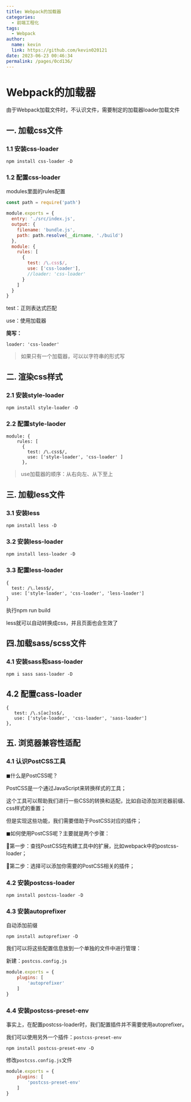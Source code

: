 ```yaml
---
title: Webpack的加载器
categories: 
  - 前端工程化
tags: 
  - Webpack
author: 
  name: kevin
  link: https://github.com/kevin020121
date: 2023-06-23 00:46:34
permalink: /pages/0cd136/
---
```


# Webpack的加载器

由于Webpack加载文件时，不认识文件，需要制定的加载器loader加载文件

## 一. 加载css文件

### 1.1 安装css-loader

```
npm install css-loader -D
```

### 1.2 配置css-loader

modules里面的rules配置

```js
const path = require('path')

module.exports = {
  entry: './src/index.js',
  output: {
    filename: 'bundle.js',
    path: path.resolve(__dirname, './build')
  },
  module: {
    rules: [
      {
        test: /\.css$/,
        use: ['css-loader'],
        //loader: 'css-loader'
      }
    ]
  }
}
```

test：正则表达式匹配

use：使用加载器

**简写：**

```
loader: 'css-loader'
```

> 如果只有一个加载器，可以以字符串的形式写



## 二. 渲染css样式

### 2.1 安装style-loader

```node
npm install style-loader -D
```

### 2.2 配置style-laoder

```
module: {
    rules: [
      {
        test: /\.css$/,
        use: ['style-loader', 'css-loader' ]
      },
```

> use加载器的顺序：从右向左、从下至上



## 三. 加载less文件

### 3.1 安装less

```node
npm install less -D
```

### 3.2 安装less-loader

```
npm install less-loader -D
```

### 3.3 配置less-loader

```
{
  test: /\.less$/,
  use: ['style-loader', 'css-loader', 'less-loader']
}
```

执行npm run build

less就可以自动转换成css，并且页面也会生效了



## 四.加载sass/scss文件

### 4.1 安装sass和sass-loader

```node
npm i sass sass-loader -D
```

## 4.2 配置cass-loader

```node
{
   test: /\.s[ac]ss$/,
   use: ['style-loader', 'css-loader', 'sass-loader']
},
```



## 五. 浏览器兼容性适配

### 4.1 认识PostCSS工具

◼什么是PostCSS呢？

PostCSS是一个通过JavaScript来转换样式的工具；

这个工具可以帮助我们进行一些CSS的转换和适配，比如自动添加浏览器前缀、css样式的重置；

但是实现这些功能，我们需要借助于PostCSS对应的插件；

◼如何使用PostCSS呢？主要就是两个步骤：

第一步：查找PostCSS在构建工具中的扩展，比如webpack中的postcss-loader；

第二步：选择可以添加你需要的PostCSS相关的插件；

### 4.2 安装postcss-loader

```npm
npm install postcss-loader -D
```

### 4.3 安装autoprefixer

自动添加前缀

```node
npm install autoprefixer -D
```

我们可以将这些配置信息放到一个单独的文件中进行管理：

新建：`postcss.config.js`

```js
module.exports = {
    plugins: [
        'autoprefixer'
    ]
}
```

### 4.4 安装postcss-preset-env

事实上，在配置postcss-loader时，我们配置插件并不需要使用autoprefixer。

我们可以使用另外一个插件：`postcss-preset-env`

```node
npm install postcss-preset-env -D
```

修改`postcss.config.js`文件

```js
module.exports = {
    plugins: [
        'postcss-preset-env'
    ]
}
```

